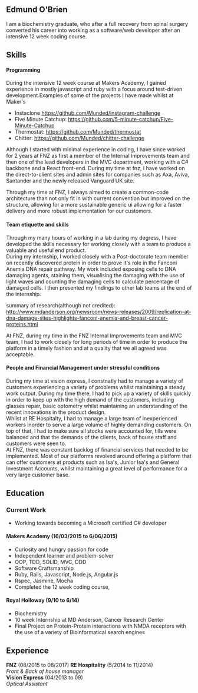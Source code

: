 ## Edmund O'Brien

I am a biochemistry graduate, who after a full recovery from spinal surgery converted his career into working as a software/web developer after an intensive 12 week coding course.

## Skills

#### Programming

During the intensive 12 week course at Makers Academy, I gained experience in mostly javascript and ruby with a focus around test-driven development.Examples of some of the projects I have made whilst at Maker's<br>

- Instaclone https://github.com/Munded/instagram-challenge
- Five Minute Catchup: https://github.com/5-minute-catchup/Five-Minute-Catchup<br>
- Thermostat: https://github.com/Munded/thermostat
- Chitter: https://github.com/Munded/chitter-challenge

Although I started with minimal experience in coding, I have since worked for 2 years at FNZ as first a member of the Internal Improvements team and then one of the lead developers in the MVC department, working with a C# backbone and a React front-end.
During my time at fnz, I have worked on the direct-to-client sites and admin sites for companies such as Axa, Aviva, Santander and the newly released Vanguard UK site.

  Through my time at FNZ, I always aimed to create a common-code architecture than not only fit in with current convention but improved on the structure, allowing for a more sustainable generic ui allowing for a faster delivery and more robust implementation for our customers.

#### Team etiquette and skills

  Through my many hours of working in a lab during my degress, I have developed the skills necessary for working closely with a team to produce a valuable and useful end product.<br>
  During my internship, I worked closely with a Post-doctorate team member on recently discovered protein in order to prove it's role in the Fanconi Anemia DNA repair pathway.  My work included exposing cells to DNA damaging agents, staining them, visualising the damaging with the use of light waves and counting the damaging cells to calculate percentage of damaged cells.  I then presented my findings to other lab teams at the end of the internship.<br>

summary of research(although not credited): http://www.mdanderson.org/newsroom/news-releases/2009/replication-at-dna-damage-sites-highlights-fanconi-anemia-and-breast-cancer-proteins.html

  At FNZ, during my time in the FNZ Internal Improvements team and MVC team,  I had to work closely for long periods of time in order to produce the platform in a timely fashion and at a quality that we all agreed was acceptable.

#### People and Financial Management under stressful conditions<br>

  During my time at vision express, I constnatly had to manage a variety of customers experiencing a variety of problems whilst maintaining a steady work output.  During my time there, I had to pick up a variety of skills quickly in order to keep up with the high demand of the customers, including glasses repair, basic optometry whilst maintaining an understanding of the recent innovations in the product design.<br>
  Whilst at RE Hospitalty, I had to manage a large team of inexperienced workers inorder to serve a large volume of highly demanding customers.  On top of that, I had to make sure all stocks were accounted for, tills were balanced and that the demands of the clients, back of house staff and customers were seen to.<br>
  At FNZ, there was constant backlog of financial services that needed to be implemented.  Most of our platforms revolved around offering a platform that can offer customers at products such as Isa's, Junior Isa's and General Investment Accounts, whilst maintaining a great level of performance for a very large customer base.

## Education

### Current Work
- Working towards becoming a Microsoft certified C# developer

#### Makers Academy (16/03/2015 to 6/06/2015)

- Curiosity and hungry passion for code
- Independent learner and problem-solver
- OOP, TDD, SOLID, MVC, DDD
- Software Craftsmanship
- Ruby, Rails, Javascript, Node.js, Angular.js
- Rspec, Jasmine, Mocha
- Completed the 12 week coding course,

#### Royal Holloway (9/10 to 6/14)

- Biochemistry
- 10 week Internship at MD Anderson, Cancer Research Center
- Final Project on Protein-Protein interactions with NMDA receptors with the use of a variety of Bioinformatical search engines

## Experience
**FNZ** (08/2015 to 08/2017)
**RE Hospitality** (5/2014 to 11/2014)    
*Front & Back of house manager*  
**Vision Express** (04/2013 to 09)   
*Optical Assistant* 
